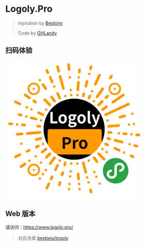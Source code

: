 # Logoly.Pro

> Inpiration by [Bestony](https://github.com/Bestony)
>
> Code by [GHLandy](https://github.com/GHLandy)

## 扫码体验

![](./assets/images/logoly-pro.png)

## Web 版本

请访问：<https://www.logoly.pro/>

> 对应仓库 [bestony/logoly](https://github.com/bestony/logoly.git)
